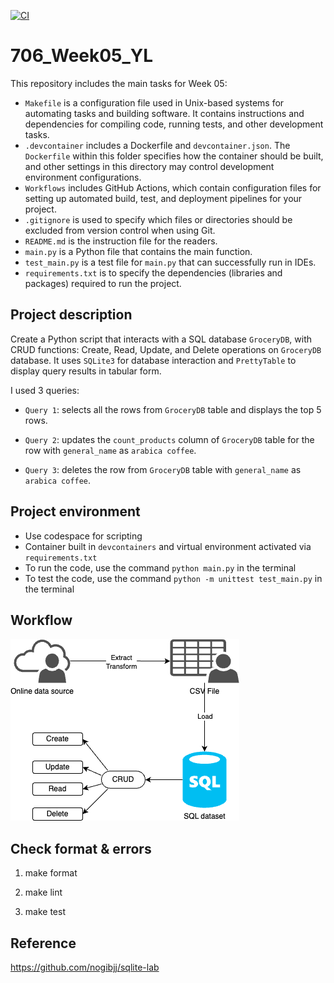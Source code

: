 [![CI](https://github.com/nogibjj/706_Week01_YL/actions/workflows/cicd.yml/badge.svg)](https://github.com/nogibjj/706_Week01_YL/actions/workflows/cicd.yml)

# 706_Week05_YL

This repository includes the main tasks for Week 05:

* `Makefile` is a configuration file used in Unix-based systems for automating tasks and building software. It contains instructions and dependencies for compiling code, running tests, and other development tasks.
* `.devcontainer` includes a Dockerfile and `devcontainer.json`. The `Dockerfile` within this folder specifies how the container should be built, and other settings in this directory may control development environment configurations.
* `Workflows` includes GitHub Actions, which contain configuration files for setting up automated build, test, and deployment pipelines for your project.
* `.gitignore` is used to specify which files or directories should be excluded from version control when using Git.
* `README.md` is the instruction file for the readers.
* `main.py` is a Python file that contains the main function.
* `test_main.py`  is a test file for `main.py` that can successfully run in IDEs.
* `requirements.txt` is to specify the dependencies (libraries and packages) required to run the project.

## Project description

Create a Python script that interacts with a SQL database `GroceryDB`, with CRUD functions: Create, Read, Update, and Delete operations on `GroceryDB` database. It uses `SQLite3` for database interaction and `PrettyTable` to display query results in tabular form.

I used 3 queries:

* `Query 1`: selects all the rows from `GroceryDB` table and displays the top 5 rows.

* `Query 2`: updates the `count_products` column of `GroceryDB` table for the row with `general_name` as `arabica coffee`.

* `Query 3`: deletes the row from `GroceryDB` table with `general_name` as `arabica coffee`.


## Project environment

* Use codespace for scripting
* Container built in `devcontainers` and virtual environment activated via `requirements.txt`
* To run the code, use the command `python main.py` in the terminal
* To test the code, use the command `python -m unittest test_main.py` in the terminal

## Workflow

![Alt text](figures/ETL_workflow.png)

## Check format & errors

1. make format

2. make lint

3. make test

## Reference

https://github.com/nogibjj/sqlite-lab